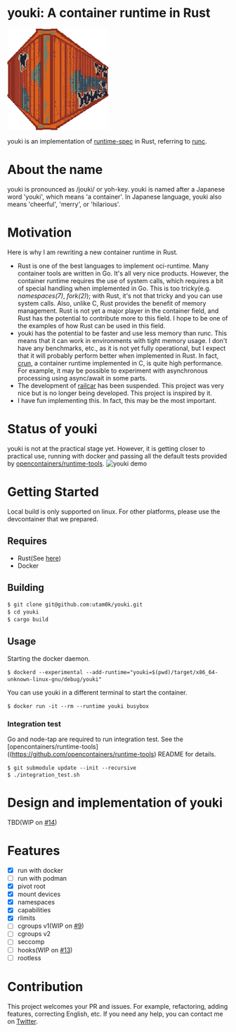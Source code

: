 # youki: A container runtime in Rust

<img src="docs/youki.png" width="230" height="230">

youki is an implementation of [runtime-spec](https://github.com/opencontainers/runtime-spec) in Rust, referring to [runc](https://github.com/opencontainers/runc).

# About the name

youki is pronounced as /joʊki/ or yoh-key.
youki is named after a Japanese word 'youki', which means 'a container'. In Japanese language, youki also means 'cheerful', 'merry', or 'hilarious'.

# Motivation

Here is why I am rewriting a new container runtime in Rust.

- Rust is one of the best languages to implement oci-runtime. Many container tools are written in Go. It's all very nice products. However, the container runtime requires the use of system calls, which requires a bit of special handling when implemented in Go. This is too tricky(e.g. _namespaces(7)_, _fork(2)_); with Rust, it's not that tricky and you can use system calls. Also, unlike C, Rust provides the benefit of memory management. Rust is not yet a major player in the container field, and Rust has the potential to contribute more to this field. I hope to be one of the examples of how Rust can be used in this field.
- youki has the potential to be faster and use less memory than runc. This means that it can work in environments with tight memory usage. I don't have any benchmarks, etc., as it is not yet fully operational, but I expect that it will probably perform better when implemented in Rust. In fact, [crun](https://github.com/containers/crun#performance), a container runtime implemented in C, is quite high performance. For example, it may be possible to experiment with asynchronous processing using async/await in some parts.
- The development of [railcar](https://github.com/oracle/railcar) has been suspended. This project was very nice but is no longer being developed. This project is inspired by it.
- I have fun implementing this. In fact, this may be the most important.

# Status of youki

youki is not at the practical stage yet. However, it is getting closer to practical use, running with docker and passing all the default tests provided by [opencontainers/runtime-tools](https://github.com/opencontainers/runtime-tools).
![youki demo](docs/demo.gif)

# Getting Started

Local build is only supported on linux.
For other platforms, please use the devcontainer that we prepared.

## Requires

- Rust(See [here](https://www.rust-lang.org/tools/install))
- Docker

## Building

```sh
$ git clone git@github.com:utam0k/youki.git
$ cd youki
$ cargo build
```

## Usage

Starting the docker daemon.

```
$ dockerd --experimental --add-runtime="youki=$(pwd)/target/x86_64-unknown-linux-gnu/debug/youki"
```

You can use youki in a different terminal to start the container.

```
$ docker run -it --rm --runtime youki busybox
```

### Integration test

Go and node-tap are required to run integration test. See the [opencontainers/runtime-tools]((https://github.com/opencontainers/runtime-tools) README for details.

```
$ git submodule update --init --recursive
$ ./integration_test.sh
```

# Design and implementation of youki

TBD(WIP on [#14](https://github.com/utam0k/youki/issues/14))

# Features

- [x] run with docker
- [ ] run with podman
- [x] pivot root
- [x] mount devices
- [x] namespaces
- [x] capabilities
- [x] rlimits
- [ ] cgroups v1(WIP on [#9](https://github.com/utam0k/youki/issues/9))
- [ ] cgroups v2
- [ ] seccomp
- [ ] hooks(WIP on [#13](https://github.com/utam0k/youki/issues/13))
- [ ] rootless

# Contribution

This project welcomes your PR and issues.
For example, refactoring, adding features, correcting English, etc.
If you need any help, you can contact me on [Twitter](https://twitter.com/utam0k).
